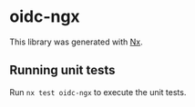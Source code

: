 # oidc-ngx

This library was generated with [Nx](https://nx.dev).

## Running unit tests

Run `nx test oidc-ngx` to execute the unit tests.
